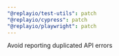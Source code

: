 ```yaml
---
"@replayio/test-utils": patch
"@replayio/cypress": patch
"@replayio/playwright": patch
---
```


Avoid reporting duplicated API errors
